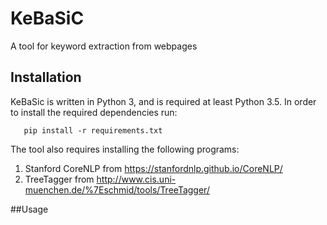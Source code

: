 # KeBaSiC
A tool for keyword extraction from webpages 

## Installation
KeBaSic is written in Python 3, and is required at least Python 3.5. In order to install the required dependencies run:

```
   pip install -r requirements.txt
```

The tool also requires installing the following programs:

1. Stanford CoreNLP from <a href="https://stanfordnlp.github.io/CoreNLP/">https://stanfordnlp.github.io/CoreNLP/</a> 
2. TreeTagger from <a href="http://www.cis.uni-muenchen.de/%7Eschmid/tools/TreeTagger/">http://www.cis.uni-muenchen.de/%7Eschmid/tools/TreeTagger/</a>

##Usage
